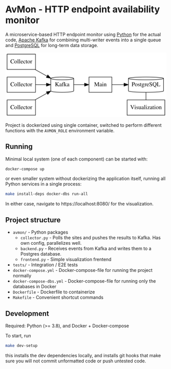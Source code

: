 # AvMon - HTTP endpoint availability monitor

A microservice-based HTTP endpoint monitor using [Python](https://python.org/) for the actual code, [Apache Kafka](https://kafka.apache.org/) for combining multi-writer events into a single queue and [PostgreSQL](https://www.postgresql.org/) for long-term data storage.

![Architecture diagram](docs/architecture.svg)

Project is dockerized using single container, switched to perform different functions with the `AVMON_ROLE` environment variable.

## Running

Minimal local system (one of each component) can be started with:

```bash
docker-compose up
```

or even smaller system without dockerizing the application itself, running all Python services in a single process:

```bash
make install-deps docker-dbs run-all
```

In either case, navigate to https://localhost:8080/ for the visualization.

## Project structure

* `avmon/` - Python packages
    * `collector.py` - Polls the sites and pushes the results to Kafka. Has own config, parallelizes well.
    * `backend.py` - Receives events from Kafka and writes them to a Postgres database.
    * `frontend.py` - Simple visualization frentend
* `tests/` - Integration / E2E tests
* `docker-compose.yml` - Docker-compose-file for running the project normally
* `docker-compose-dbs.yml` - Docker-compose-file for running only the databases in Docker
* `Dockerfile` - Dockerfile to containerize
* `Makefile` - Convenient shortcut commands

## Development

Required: Python (>= 3.8), and Docker + Docker-compose

To start, run

```bash
make dev-setup
```

this installs the dev dependencies locally, and installs git hooks that make sure you will not commit unformatted code or push untested code.
